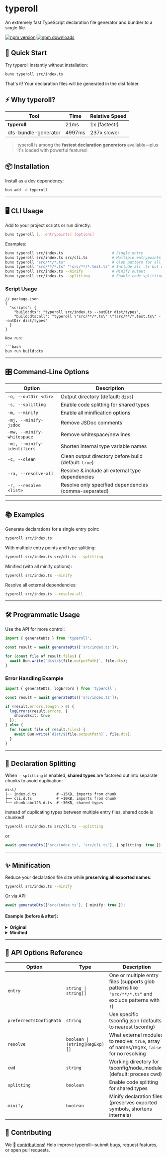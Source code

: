 # typeroll

An extremely fast TypeScript declaration file generator and bundler to a single file.

[![npm version](https://img.shields.io/npm/v/typeroll.svg?style=flat-square)](https://www.npmjs.com/package/typeroll)
[![npm downloads](https://img.shields.io/npm/dm/typeroll.svg?style=flat-square)](https://www.npmjs.com/package/typeroll)

## 🚀 Quick Start

Try typeroll instantly without installation:

```bash
bunx typeroll src/index.ts
```

That's it! Your declaration files will be generated in the dist folder.

## ⚡ Why typeroll?

| Tool                  | Time    | Relative Speed  |
|-----------------------|---------|-----------------|
| **typeroll**          | 21ms    | 1x (fastest!)   |
| dts-bundle-generator  | 4997ms  | 237x slower     |

> typeroll is among the **fastest declaration generators** available—plus it's loaded with powerful features!

## 📦 Installation

Install as a dev dependency:

```bash
bun add -d typeroll
```

---

## 🖥️ CLI Usage

Add to your project scripts or run directly:

```bash
bunx typeroll [...entrypoints] [options]
```

Examples:
```bash
bunx typeroll src/index.ts               		# Single entry
bunx typeroll src/index.ts src/cli.ts    		# Multiple entrypoints
bunx typeroll "src/**/*.ts"              		# Glob pattern for all .ts files in src
bunx typeroll "src/**/*.ts" "!src/**/*.test.ts" # Include all .ts but exclude test files
bunx typeroll src/index.ts --minify      		# Minify output
bunx typeroll src/index.ts --splitting   		# Enable code splitting
```

### Script Usage

```jsonc
// package.json
{
  "scripts": {
    "build:dts": "typeroll src/index.ts --outDir dist/types",
    "build:dts:all": "typeroll \"src/**/*.ts\" \"!src/**/*.test.ts\" --outDir dist/types"
  }
}

Now run:

```bash
bun run build:dts
```

---

## 🎛️ Command-Line Options

| Option                             | Description                                                             |
|-------------------------------------|-------------------------------------------------------------------------|
| `-o, --outDir <dir>`                | Output directory (default: `dist`)                                      |
| `-s, --splitting`                   | Enable code splitting for shared types                                  |
| `-m, --minify`                      | Enable all minification options                                         |
| `-mj, --minify-jsdoc`               | Remove JSDoc comments                                                   |
| `-mw, --minify-whitespace`          | Remove whitespace/newlines                                              |
| `-mi, --minify-identifiers`         | Shorten internal type variable names                                    |
| `-c, --clean`                       | Clean output directory before build (default: `true`)                   |
| `-ra, --resolve-all`                | Resolve & include all external type dependencies                        |
| `-r, --resolve <list>`              | Resolve only specified dependencies (comma-separated)                   |

---

## 📚 Examples

Generate declarations for a single entry point:
```bash
typeroll src/index.ts
```

With multiple entry points and type splitting:
```bash
typeroll src/index.ts src/cli.ts --splitting
```

Minified (with all minify options):
```bash
typeroll src/index.ts --minify
```

Resolve all external dependencies:
```bash
typeroll src/index.ts --resolve-all
```

---

## 🛠️ Programmatic Usage

Use the API for more control:

```ts
import { generateDts } from 'typeroll';

const result = await generateDts(['src/index.ts']);

for (const file of result.files) {
  await Bun.write(`dist/${file.outputPath}`, file.dts);
}
```

### Error Handling Example

```ts
import { generateDts, logErrors } from 'typeroll';

const result = await generateDts(['src/index.ts']);

if (result.errors.length > 0) {
  logErrors(result.errors, {
	shouldExit: true
  });
} else {
  for (const file of result.files) {
    await Bun.write(`dist/${file.outputPath}`, file.dts);
  }
}
```

---

## 🔀 Declaration Splitting

When `--splitting` is enabled, **shared types** are factored out into separate chunks to avoid duplication:

```
dist/
├── index.d.ts         # ~15KB, imports from chunk
├── cli.d.ts           # ~10KB, imports from chunk
└── chunk-abc123.d.ts  # ~30KB, shared types
```

Instead of duplicating types between multiple entry files, shared code is chunked!

```bash
typeroll src/index.ts src/cli.ts --splitting
```
or
```ts
await generateDts(['src/index.ts', 'src/cli.ts'], { splitting: true });
```

---

## ✨ Minification

Reduce your declaration file size while **preserving all exported names**:

```bash
typeroll src/index.ts --minify
```

Or via API:
```ts
await generateDts(['src/index.ts'], { minify: true });
```

#### Example (before & after):

<details>
<summary><b>Original</b></summary>

```ts
type DeepPartial<T> = { [P in keyof T]? : DeepPartial<T[P]> };
interface Response<T> {
  data: T;
  error?: string;
  meta?: Record<string, unknown>;
}
declare function fetchData<T>(url: string, options?: RequestInit): Promise<Response<T>>;
export { fetchData, Response, DeepPartial };
```
</details>

<details>
<summary><b>Minified</b></summary>

```ts
type e<T>={[P in keyof T]?:e<T[P]>};
interface t<T>{data:T;error?:string;meta?:Record<string,unknown>;}
declare function r<T>(url:string,options?:RequestInit):Promise<t<T>>;
export{r as fetchData,t as Response,e as DeepPartial};
```
</details>

---

## 🔧 API Options Reference

| Option                   | Type                            | Description                                                                                                |
|--------------------------|---------------------------------|------------------------------------------------------------------------------------------------------------|
| `entry`                  | `string \| string[]`            | One or multiple entry files (supports glob patterns like `"src/**/*.ts"` and exclude patterns with `!`)     |
| `preferredTsConfigPath`  | `string`                        | Use specific tsconfig.json (defaults to nearest tsconfig)                                                  |
| `resolve`                | `boolean \| (string\|RegExp)[]` | What external modules to resolve: `true`, array of names/regex, `false` for no resolving                   |
| `cwd`                    | `string`                        | Working directory for tsconfig/node_modules (default: process cwd)                                         |
| `splitting`              | `boolean`                       | Enable code splitting for shared types                                                                     |
| `minify`                 | `boolean`                       | Minify declaration files (preserves exported symbols, shortens internals)                                  |

## 🤝 Contributing

We 💙 [contributions](CONTRIBUTING.md)!
Help improve typeroll—submit bugs, request features, or open pull requests.
